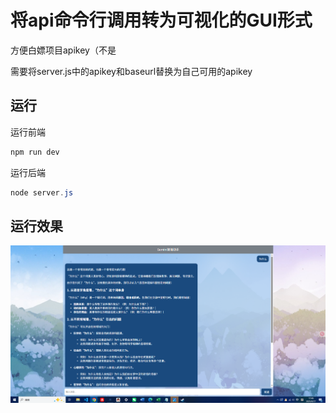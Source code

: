 # 将api命令行调用转为可视化的GUI形式
方便白嫖项目apikey（不是

需要将server.js中的apikey和baseurl替换为自己可用的apikey

## 运行
运行前端
```powershell
npm run dev
```
运行后端
```powershell
node server.js
```
## 运行效果
![问答图](src/assets/运行效果图.png)
